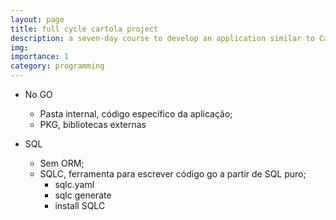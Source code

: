 ```yaml
---
layout: page
title: full cycle cartola project
description: a seven-day course to develop an application similar to Cartola FC.
img: 
importance: 1
category: programming
---
```


* No GO
  * Pasta internal, código específico da aplicação;
  * PKG, bibliotecas externas

* SQL
  * Sem ORM;
  * SQLC, ferramenta para escrever código go a partir de SQL puro;
    * sqlc.yaml
    *  sqlc generate
    * install SQLC
